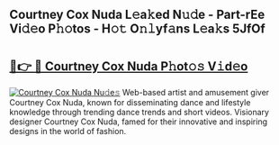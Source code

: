 ## Courtney Cox Nuda L𝚎a𝚔ed N𝚞𝚍e - Part-rEe Vi𝚍𝚎o P𝚑𝚘tos - H𝚘𝚝 O𝚗𝚕yf𝚊ns L𝚎a𝚔s 5JfOf

# <h2><a href="http://kf0dl0.oniu.top/?m=Courtney+Cox+Nuda">🔗👉 🔴 Courtney Cox Nuda P𝚑ot𝚘𝚜 V𝚒d𝚎o</a></h2>

[![Courtney Cox Nuda Nu𝚍e𝚜](https://i.imgur.com/0qMVB7G.gif)](http://kf0dl0.oniu.top/?m=Courtney+Cox+Nuda)
Web-based artist and amusement giver Courtney Cox Nuda, known for disseminating dance and lifestyle knowledge through trending dance trends and short videos. Visionary designer Courtney Cox Nuda, famed for their innovative and inspiring designs in the world of fashion.  
